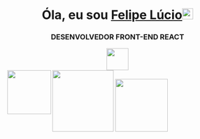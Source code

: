 <div align="center">
   <h1>Óla, eu sou <a href="https://www.linkedin.com/in/felipe-l%C3%BAcio-3802751bb/">Felipe Lúcio</a><img src="https://media.giphy.com/media/hvRJCLFzcasrR4ia7z/giphy.gif" width="25px"></h1> 
</div>
<div  style="display:inline_block" align="center">
   <h3 >DESENVOLVEDOR FRONT-END REACT</h3>
   <img   src="https://media.giphy.com/media/WUlplcMpOCEmTGBtBW/giphy.gif" width="50px" >
</div>
  
<div>
   <img height="140em" src="https://github-readme-stats.vercel.app/api?username=eufelipelucio&show_icons=true&theme=blue-green&include_all_commits=true&count_private=true"/>
  <img height="120em" src="https://github-readme-stats.vercel.app/api/top-langs/?username=eufelipelucio&layout=compact&langs_count=7&theme=blue-green"/>
   <img align="left" src="https://share-cdn.picrew.me/shareImg/org/202112/284700_AplUH95X.png" height="100px">
</div>
<a (https://github-readme-stats.vercel.app/api/top-langs/?username=eufelipelucio&layout=compact)](https://github.com/eufelipelucio/github-readme-stats)



  
